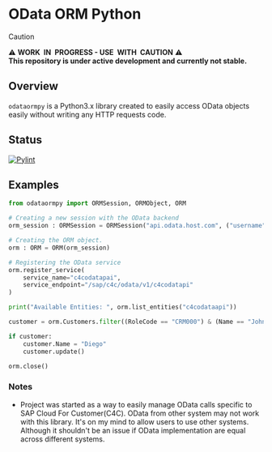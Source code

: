 # OData ORM Python

> [!CAUTION]
> :warning: **WORK IN PROGRESS - USE WITH CAUTION** :warning: <br>
> **This repository is under active development and currently not stable.**

## Overview

`odataormpy` is a Python3.x library created to easily access OData objects easily without writing any HTTP requests code.

## Status

[![Pylint](https://github.com/denny0754/odataormpy/actions/workflows/pylint.yml/badge.svg?branch=v0.1.0-main)](https://github.com/denny0754/odataormpy/actions/workflows/pylint.yml)

## Examples

```python
from odataormpy import ORMSession, ORMObject, ORM

# Creating a new session with the OData backend
orm_session : ORMSession = ORMSession("api.odata.host.com", ("username", "password"))

# Creating the ORM object.
orm : ORM = ORM(orm_session)

# Registering the OData service
orm.register_service(
    service_name="c4codatapai",
    service_endpoint="/sap/c4c/odata/v1/c4codatapi"
)

print("Available Entities: ", orm.list_entities("c4codataapi"))

customer = orm.Customers.filter((RoleCode == "CRM000") & (Name == "John")).execute()

if customer:
    customer.Name = "Diego"
    customer.update()

orm.close()
```

### Notes

* Project was started as a way to easily manage OData calls specific to SAP Cloud For Customer(C4C). OData from other system may not work with this library. It's on my mind to allow users to use other systems. Although it shouldn't be an issue if OData implementation are equal across different systems.
